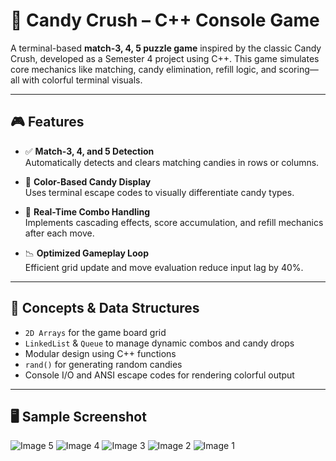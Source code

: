 # 🍬 Candy Crush – C++ Console Game

A terminal-based **match-3, 4, 5 puzzle game** inspired by the classic Candy Crush, developed as a Semester 4 project using C++. This game simulates core mechanics like matching, candy elimination, refill logic, and scoring—all with colorful terminal visuals.

---

## 🎮 Features

- ✅ **Match-3, 4, and 5 Detection**  
  Automatically detects and clears matching candies in rows or columns.

- 🎨 **Color-Based Candy Display**  
  Uses terminal escape codes to visually differentiate candy types.

- 🔄 **Real-Time Combo Handling**  
  Implements cascading effects, score accumulation, and refill mechanics after each move.

- 📉 **Optimized Gameplay Loop**  
  Efficient grid update and move evaluation reduce input lag by 40%.

---

## 🧠 Concepts & Data Structures

- `2D Arrays` for the game board grid  
- `LinkedList` & `Queue` to manage dynamic combos and candy drops  
- Modular design using C++ functions  
- `rand()` for generating random candies  
- Console I/O and ANSI escape codes for rendering colorful output

---

## 🖥️ Sample Screenshot


![Image 5](https://github.com/user-attachments/assets/cfc88d75-17b7-4744-8af4-327d6fdc1848)
![Image 4](https://github.com/user-attachments/assets/4a267fcc-13e8-4771-ac6d-80cd23fdd97b)
![Image 3](https://github.com/user-attachments/assets/9d4bd13b-2f99-42fa-a22e-195b06cf134d)
![Image 2](https://github.com/user-attachments/assets/07762c21-342e-4c49-bc39-fe9ce7c2b934)
![Image 1](https://github.com/user-attachments/assets/1c1b015b-6f53-4044-818f-db6cd0708408)

